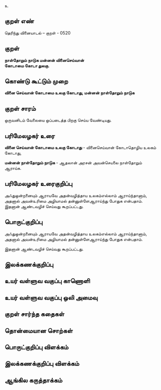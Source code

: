 உ

## குறள் எண் 

தெரிந்து வினையாடல்  – குறள் - 0520  

## குறள் 

**நாள்தோறும் நாடுக மன்னன் வினைசெய்வான்  
கோடாமை கோடா துலகு.**

## கொண்டு கூட்டும் முறை

**வினை செய்வான் கோடாமை உலகு கோடாது, மன்னன் நாள்தோறும் நாடுக**

## குறள் சாரம் 

ஒருவனிடம் வேலையை ஒப்படைத்த பிறகு செய்ய வேண்டியது.  

## பரிமேலழகர் உரை

**வினை செய்வான் கோடாமை உலகு கோடாது** - வினைசெய்வான் கோடாதொழிய உலகம் கோடாது,  

**மன்னன் நாள்தோறும் நாடுக** - ஆதலான் அரசன் அவன்செயலை நாள்தோறும் ஆராய்க.   

## பரிமேலழகர் உரைகுறிப்பு   

அஃதுஒன்றனையும் ஆராயவே அதன்வழித்தாய உலகம்எல்லாம் ஆராய்ந்தானாம்,  
அதனால் அவன்உரிமை அழியாமல் தன்னுள்ளேஆராய்ந்து போதுக என்பதாம்.  
இதனான் ஆண்டவழிச் செய்வது கூறப்பட்டது.  

## பொருட்குறிப்பு 

அஃதுஒன்றனையும் ஆராயவே அதன்வழித்தாய உலகம்எல்லாம் ஆராய்ந்தானாம்,  
அதனால் அவன்உரிமை அழியாமல் தன்னுள்ளேஆராய்ந்து போதுக என்பதாம்.    

இதனான் ஆண்டவழிச் செய்வது கூறப்பட்டது.  

## இலக்கணக்குறிப்பு  


## உயர் வள்ளுவ வகுப்பு காணொளி


## உயர் வள்ளுவ வகுப்பு ஒலி அமைவு 

 
## குறள் சார்ந்த கதைகள் 


## தொன்மையான சொற்கள்


## பொருட்குறிப்பு விளக்கம்


## இலக்கணக்குறிப்பு விளக்கம்


## ஆங்கில கருத்தாக்கம் 


